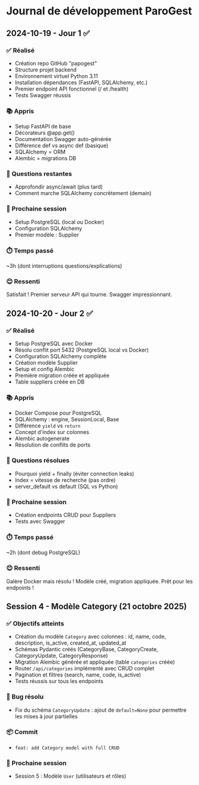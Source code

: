 # Journal de développement ParoGest

## 2024-10-19 - Jour 1 ✅

### ✅ Réalisé

- Création repo GitHub "pароgest"
- Structure projet backend
- Environnement virtuel Python 3.11
- Installation dépendances (FastAPI, SQLAlchemy, etc.)
- Premier endpoint API fonctionnel (/ et /health)
- Tests Swagger réussis

### 📚 Appris

- Setup FastAPI de base
- Décorateurs @app.get()
- Documentation Swagger auto-générée
- Différence def vs async def (basique)
- SQLAlchemy = ORM
- Alembic = migrations DB

### 🤔 Questions restantes

- Approfondir async/await (plus tard)
- Comment marche SQLAlchemy concrètement (demain)

### 🎯 Prochaine session

- Setup PostgreSQL (local ou Docker)
- Configuration SQLAlchemy
- Premier modèle : Supplier

### ⏱️ Temps passé

~3h (dont interruptions questions/explications)

### 😊 Ressenti

Satisfait ! Premier serveur API qui tourne. Swagger impressionnant.

## 2024-10-20 - Jour 2 ✅

### ✅ Réalisé

- Setup PostgreSQL avec Docker
- Résolu conflit port 5432 (PostgreSQL local vs Docker)
- Configuration SQLAlchemy complète
- Création modèle Supplier
- Setup et config Alembic
- Première migration créée et appliquée
- Table suppliers créée en DB

### 📚 Appris

- Docker Compose pour PostgreSQL
- SQLAlchemy : engine, SessionLocal, Base
- Différence `yield` vs `return`
- Concept d'index sur colonnes
- Alembic autogenerate
- Résolution de conflits de ports

### 🤔 Questions résolues

- Pourquoi yield + finally (éviter connection leaks)
- Index = vitesse de recherche (pas ordre)
- server_default vs default (SQL vs Python)

### 🎯 Prochaine session

- Création endpoints CRUD pour Suppliers
- Tests avec Swagger

### ⏱️ Temps passé

~2h (dont debug PostgreSQL)

### 😊 Ressenti

Galère Docker mais résolu ! Modèle créé, migration appliquée. Prêt pour les endpoints !

## Session 4 - Modèle Category (21 octobre 2025)

### ✅ Objectifs atteints

- Création du modèle `Category` avec colonnes : id, name, code, description, is_active, created_at, updated_at
- Schémas Pydantic créés (CategoryBase, CategoryCreate, CategoryUpdate, CategoryResponse)
- Migration Alembic générée et appliquée (table `categories` créée)
- Router `/api/categories` implémenté avec CRUD complet
- Pagination et filtres (search, name, code, is_active)
- Tests réussis sur tous les endpoints

### 🐛 Bug résolu

- Fix du schéma `CategoryUpdate` : ajout de `default=None` pour permettre les mises à jour partielles

### 📦 Commit

- `feat: add Category model with full CRUD`

### 🎯 Prochaine session

- Session 5 : Modèle `User` (utilisateurs et rôles)
